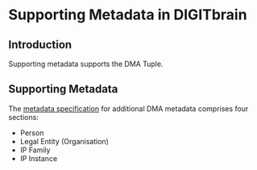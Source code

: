 # Supporting Metadata in DIGITbrain

## Introduction

Supporting metadata supports the DMA Tuple.

## Supporting Metadata

The [metadata specification](assets/supporting_metadata.md) for additional DMA metadata
comprises four sections:

- Person
- Legal Entity (Organisation)
- IP Family
- IP Instance